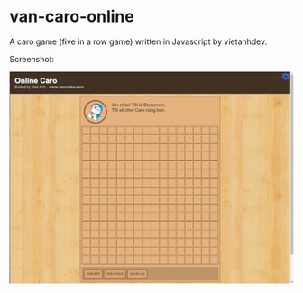 # van-caro-online
A caro game (five in a row game) written in Javascript by vietanhdev.

Screenshot:

![Screenshot vanCaroOnline](screenshot.png)
